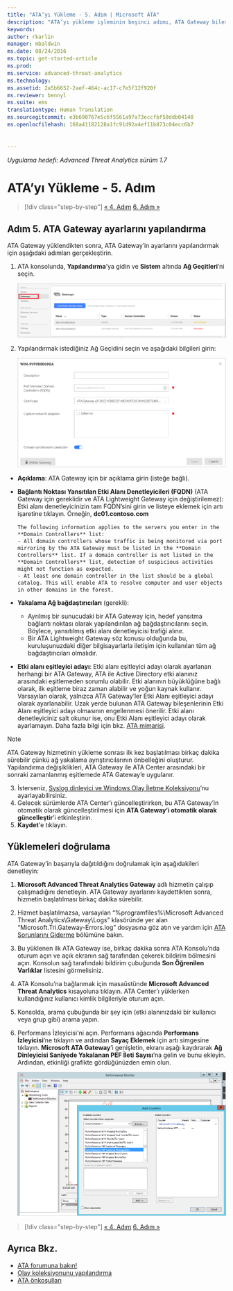 ```yaml
---
title: "ATA’yı Yükleme - 5. Adım | Microsoft ATA"
description: "ATA’yı yükleme işleminin beşinci adımı, ATA Gateway bileşeniniz için ayarları yapılandırmanıza yardımcı olur."
keywords: 
author: rkarlin
manager: mbaldwin
ms.date: 08/24/2016
ms.topic: get-started-article
ms.prod: 
ms.service: advanced-threat-analytics
ms.technology: 
ms.assetid: 2a5b6652-2aef-464c-ac17-c7e5f12f920f
ms.reviewer: bennyl
ms.suite: ems
translationtype: Human Translation
ms.sourcegitcommit: e3b690767e5c6f5561a97a73eccfbf50ddb04148
ms.openlocfilehash: 168a41182128a1fc91d92a4ef11b873c04ecc6b7


---
```


*Uygulama hedefi: Advanced Threat Analytics sürüm 1.7*



# ATA’yı Yükleme - 5. Adım

>[!div class="step-by-step"]
[« 4. Adım](install-ata-step4.md)
[6. Adım »](install-ata-step6.md)


## Adım 5. ATA Gateway ayarlarını yapılandırma
ATA Gateway yüklendikten sonra, ATA Gateway’in ayarlarını yapılandırmak için aşağıdaki adımları gerçekleştirin.

1.  ATA konsolunda, **Yapılandırma**’ya gidin ve **Sistem** altında **Ağ Geçitleri**’ni seçin.
   
     ![Gateway ayarlarını yapılandırma resmi](media/ATA-Gateways-config-1.png)


2.  Yapılandırmak istediğiniz Ağ Geçidini seçin ve aşağıdaki bilgileri girin:

    ![Gateway ayarlarını yapılandırma resmi](media/ATA-Gateways-config-2.png)

  - **Açıklama**: ATA Gateway için bir açıklama girin (isteğe bağlı).
  - **Bağlantı Noktası Yansıtılan Etki Alanı Denetleyicileri (FQDN)** (ATA Gateway için gereklidir ve ATA Lightweight Gateway için değiştirilemez): Etki alanı denetleyicinizin tam FQDN’sini girin ve listeye eklemek için artı işaretine tıklayın. Örneğin, **dc01.contoso.com**

        The following information applies to the servers you enter in the **Domain Controllers** list:
        - All domain controllers whose traffic is being monitored via port mirroring by the ATA Gateway must be listed in the **Domain Controllers** list. If a domain controller is not listed in the **Domain Controllers** list, detection of suspicious activities might not function as expected.
        - At least one domain controller in the list should be a global catalog. This will enable ATA to resolve computer and user objects in other domains in the forest.

- **Yakalama Ağ bağdaştırıcıları** (gerekli):
  - Ayrılmış bir sunucudaki bir ATA Gateway için, hedef yansıtma bağlantı noktası olarak yapılandırılan ağ bağdaştırıcılarını seçin. Böylece, yansıtılmış etki alanı denetleyicisi trafiği alınır.
  - Bir ATA Lightweight Gateway söz konusu olduğunda bu, kuruluşunuzdaki diğer bilgisayarlarla iletişim için kullanılan tüm ağ bağdaştırıcıları olmalıdır.


 - **Etki alanı eşitleyici adayı**: Etki alanı eşitleyici adayı olarak ayarlanan herhangi bir ATA Gateway, ATA ile Active Directory etki alanınız arasındaki eşitlemeden sorumlu olabilir. Etki alanının büyüklüğüne bağlı olarak, ilk eşitleme biraz zaman alabilir ve yoğun kaynak kullanır. Varsayılan olarak, yalnızca ATA Gateway’ler Etki Alanı eşitleyici adayı olarak ayarlanabilir.
   Uzak yerde bulunan ATA Gateway bileşenlerinin Etki Alanı eşitleyici adayı olmasının engellenmesi önerilir.
   Etki alanı denetleyiciniz salt okunur ise, onu Etki Alanı eşitleyici adayı olarak ayarlamayın. Daha fazla bilgi için bkz. [ATA mimarisi](/advanced-threat-analytics/plan-design/ata-architecture#ata-lightweight-gateway-features).

> [!NOTE] 
> ATA Gateway hizmetinin yükleme sonrası ilk kez başlatılması birkaç dakika sürebilir çünkü ağ yakalama ayrıştırıcılarının önbelleğini oluşturur.
> Yapılandırma değişiklikleri, ATA Gateway ile ATA Center arasındaki bir sonraki zamanlanmış eşitlemede ATA Gateway’e uygulanır.

3. İsterseniz, [Syslog dinleyici ve Windows Olay İletme Koleksiyonu](configure-event-collection.md)’nu ayarlayabilirsiniz. 
4. Gelecek sürümlerde ATA Center’ı güncelleştirirken, bu ATA Gateway’in otomatik olarak güncelleştirilmesi için **ATA Gateway’i otomatik olarak güncelleştir**’i etkinleştirin.
3. **Kaydet**'e tıklayın.


## Yüklemeleri doğrulama
ATA Gateway’in başarıyla dağıtıldığını doğrulamak için aşağıdakileri denetleyin:

1.  **Microsoft Advanced Threat Analytics Gateway** adlı hizmetin çalışıp çalışmadığını denetleyin. ATA Gateway ayarlarını kaydettikten sonra, hizmetin başlatılması birkaç dakika sürebilir.

2.  Hizmet başlatılmazsa, varsayılan “%programfiles%\Microsoft Advanced Threat Analytics\Gateway\Logs” klasöründe yer alan “Microsoft.Tri.Gateway-Errors.log” dosyasına göz atın ve yardım için [ATA Sorunlarını Giderme](/advanced-threat-analytics/troubleshoot/troubleshooting-ata-known-errors) bölümüne bakın.

3.  Bu yüklenen ilk ATA Gateway ise, birkaç dakika sonra ATA Konsolu’nda oturum açın ve açık ekranın sağ tarafından çekerek bildirim bölmesini açın. Konsolun sağ tarafındaki bildirim çubuğunda **Son Öğrenilen Varlıklar** listesini görmelisiniz.

4.  ATA Konsolu’na bağlanmak için masaüstünde **Microsoft Advanced Threat Analytics** kısayoluna tıklayın. ATA Center’ı yüklerken kullandığınız kullanıcı kimlik bilgileriyle oturum açın.
5.  Konsolda, arama çubuğunda bir şey için (etki alanınızdaki bir kullanıcı veya grup gibi) arama yapın.
6.  Performans İzleyicisi'ni açın. Performans ağacında **Performans İzleyicisi**’ne tıklayın ve ardından **Sayaç Eklemek** için artı simgesine tıklayın. **Microsoft ATA Gateway**’i genişletin, ekranı aşağı kaydırarak **Ağ Dinleyicisi Saniyede Yakalanan PEF İleti Sayısı**’na gelin ve bunu ekleyin. Ardından, etkinliği grafikte gördüğünüzden emin olun.

    ![Performans sayaçlarını ekleme resmi](media/ATA-performance-monitoring-add-counters.png)


>[!div class="step-by-step"]
[« 4. Adım](install-ata-step4.md)
[6. Adım »](install-ata-step6.md)

## Ayrıca Bkz.

- [ATA forumuna bakın!](https://social.technet.microsoft.com/Forums/security/home?forum=mata)
- [Olay koleksiyonunu yapılandırma](configure-event-collection.md)
- [ATA önkoşulları](/advanced-threat-analytics/plan-design/ata-prerequisites)




<!--HONumber=Aug16_HO5-->


